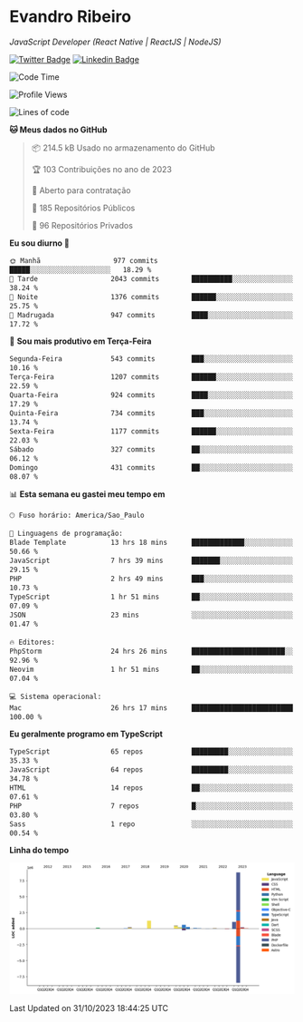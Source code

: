 # Evandro **Ribeiro**

*JavaScript Developer (React Native | ReactJS | NodeJS)*

[![Twitter Badge](https://img.shields.io/badge/-@ribeiroevandro-201B2D?style=flat-square&labelColor=201B2D&logo=twitter&logoColor=white&link=https://twitter.com/ribeiroevandro)](https://twitter.com/ribeiroevandro) 
[![Linkedin Badge](https://img.shields.io/badge/-Evandro%20Ribeiro-201B2D?style=flat-square&logo=Linkedin&logoColor=white&link=https://www.linkedin.com/in/ribeiroevandro)](https://www.linkedin.com/in/ribeiroevandro) 


<!--START_SECTION:waka-->
![Code Time](http://img.shields.io/badge/Code%20Time-3%2C505%20hrs%2045%20mins-blue)

![Profile Views](http://img.shields.io/badge/Visualizac%C3%B5es%20do%20perfil-25-blue)

![Lines of code](https://img.shields.io/badge/Desde%20o%20Hello%20World%20eu%20escrevi-13.3%20million%20linhas%20de%20c%C3%B3digo-blue)

**🐱 Meus dados no GitHub** 

> 📦 214.5 kB Usado no armazenamento do GitHub 
 > 
> 🏆 103 Contribuições no ano de 2023
 > 
> 💼 Aberto para contratação
 > 
> 📜 185 Repositórios Públicos 
 > 
> 🔑 96 Repositórios Privados 
 > 
**Eu sou diurno 🐤** 

```text
🌞 Manhã                  977 commits         █████░░░░░░░░░░░░░░░░░░░░   18.29 % 
🌆 Tarde                  2043 commits        ██████████░░░░░░░░░░░░░░░   38.24 % 
🌃 Noite                  1376 commits        ██████░░░░░░░░░░░░░░░░░░░   25.75 % 
🌙 Madrugada              947 commits         ████░░░░░░░░░░░░░░░░░░░░░   17.72 % 
```
📅 **Sou mais produtivo em Terça-Feira** 

```text
Segunda-Feira            543 commits         ███░░░░░░░░░░░░░░░░░░░░░░   10.16 % 
Terça-Feira              1207 commits        ██████░░░░░░░░░░░░░░░░░░░   22.59 % 
Quarta-Feira             924 commits         ████░░░░░░░░░░░░░░░░░░░░░   17.29 % 
Quinta-Feira             734 commits         ███░░░░░░░░░░░░░░░░░░░░░░   13.74 % 
Sexta-Feira              1177 commits        ██████░░░░░░░░░░░░░░░░░░░   22.03 % 
Sábado                   327 commits         ██░░░░░░░░░░░░░░░░░░░░░░░   06.12 % 
Domingo                  431 commits         ██░░░░░░░░░░░░░░░░░░░░░░░   08.07 % 
```


📊 **Esta semana eu gastei meu tempo em** 

```text
🕑︎ Fuso horário: America/Sao_Paulo

💬 Linguagens de programação: 
Blade Template           13 hrs 18 mins      █████████████░░░░░░░░░░░░   50.66 % 
JavaScript               7 hrs 39 mins       ███████░░░░░░░░░░░░░░░░░░   29.15 % 
PHP                      2 hrs 49 mins       ███░░░░░░░░░░░░░░░░░░░░░░   10.73 % 
TypeScript               1 hr 51 mins        ██░░░░░░░░░░░░░░░░░░░░░░░   07.09 % 
JSON                     23 mins             ░░░░░░░░░░░░░░░░░░░░░░░░░   01.47 % 

🔥 Editores: 
PhpStorm                 24 hrs 26 mins      ███████████████████████░░   92.96 % 
Neovim                   1 hr 51 mins        ██░░░░░░░░░░░░░░░░░░░░░░░   07.04 % 

💻 Sistema operacional: 
Mac                      26 hrs 17 mins      █████████████████████████   100.00 % 
```

**Eu geralmente programo em TypeScript** 

```text
TypeScript               65 repos            █████████░░░░░░░░░░░░░░░░   35.33 % 
JavaScript               64 repos            █████████░░░░░░░░░░░░░░░░   34.78 % 
HTML                     14 repos            ██░░░░░░░░░░░░░░░░░░░░░░░   07.61 % 
PHP                      7 repos             █░░░░░░░░░░░░░░░░░░░░░░░░   03.80 % 
Sass                     1 repo              ░░░░░░░░░░░░░░░░░░░░░░░░░   00.54 % 
```



**Linha do tempo**

![Lines of Code chart](https://raw.githubusercontent.com/ribeiroevandro/ribeiroevandro/main/assets/bar_graph.png)


 Last Updated on 31/10/2023 18:44:25 UTC
<!--END_SECTION:waka-->
